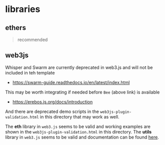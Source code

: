 # libraries
## ethers
> recommended

## web3js
Whisper and Swarm are currently deprecated in web3.js and will not be included in teh template
- https://swarm-guide.readthedocs.io/en/latest/index.html

This may be worth integrating if needed before `Bee` (above link) is available
- https://erebos.js.org/docs/introduction

And there are deprecated demo scripts in the `web3js-plugin-validation.html` in this directory that may work as well.

The **eth** library in `web3.js` seems to be valid and working examples are shown in the `web3js-plugin-validation.html` in this directory.
The **utils** library in `web3.js` seems to be valid and documentation can be found [here](https://web3js.readthedocs.io/en/v1.2.0/web3-utils.html).